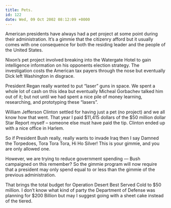 ```yaml
---
title: Pets.
id: 122
date: Wed, 09 Oct 2002 08:12:09 +0000
---
```


American presidents have always had a pet project at some point during their administration. It’s a gimmie that the citizenry afford but it usually comes with one consequence for both the residing leader and the people of the United States.  

Nixon’s pet project involved breaking into the Watergate Hotel to gain intelligence information on his opponents election strategy. The investigation costs the American tax payers through the nose but eventually Dick left Washington in disgrace.  

President Regan really wanted to put “laser” guns in space. We spent a whole lot of cash on this idea but eventually Micheal Gorbachev talked him out of it; but not until we had spent a nice pile of money learning, researching, and prototyping these “lasers”.  

William Jefferson Clinton settled for having just a pet (no project) and we all know how that went. That year I paid $11,415 dollars of the $50 million dollar Star Report myself – someone else must have paid the tip. Clinton ended up with a nice office in Harlem.  

So if President Bush really, really wants to invade Iraq then I say Damned the Torpedoes, Tora Tora Tora, Hi Ho Silver! This is your gimmie, and you are only allowed one.  

However, we are trying to reduce government spending — Bush campaigned on this remember? So the gimmie program will now require that a president may only spend equal to or less than the gimmie of the previous administration.  

That brings the total budget for Operation Desert Best Served Cold to $50 million. I don’t know what kind of party the Department of Defense was planning for $200 Billion but may I suggest going with a sheet cake instead of the tiered.





